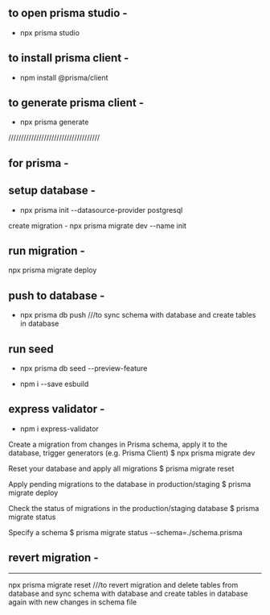 ## to open prisma studio -

- npx prisma studio

## to install prisma client -

- npm install @prisma/client

## to generate prisma client -

- npx prisma generate

////////////////////////////////////

## for prisma -

## setup database -

- npx prisma init --datasource-provider postgresql

create migration -
npx prisma migrate dev --name init

## run migration -

npx prisma migrate deploy

## push to database -

- npx prisma db push ///to sync schema with database and create tables in database

## run seed

- npx prisma db seed --preview-feature

- npm i --save esbuild

## express validator -

- npm i express-validator

Create a migration from changes in Prisma schema, apply it to the database, trigger generators (e.g. Prisma Client)
$ npx prisma migrate dev

Reset your database and apply all migrations
$ prisma migrate reset

Apply pending migrations to the database in production/staging
$ prisma migrate deploy

Check the status of migrations in the production/staging database
$ prisma migrate status

Specify a schema
$ prisma migrate status --schema=./schema.prisma

## revert migration -

---

npx prisma migrate reset ///to revert migration and delete tables from database and sync schema with database and create tables in database again with new changes in schema file
